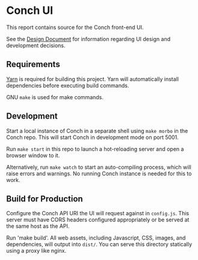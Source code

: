 # Conch UI

This report contains source for the Conch front-end UI. 

See the [Design Document](./DESIGN.md) for information regarding UI design and
development decisions.

## Requirements

[Yarn](https://yarnpkg.com) is required for building this project. Yarn will
automatically install dependencies before executing build commands.

GNU `make` is used for make commands.

## Development

Start a local instance of Conch in a separate shell using `make morbo` in the
Conch repo. This will start Conch in development mode on port 5001.

Run `make start` in this repo to launch a hot-reloading server and open a
browser window to it.

Alternatively, run `make watch` to start an auto-compiling process, which will
raise errors and warnings. No running Conch instance is needed for this to work.

## Build for Production

Configure the Conch API URI the UI will request against in `config.js`. This
server must have CORS headers configured appropriately or be served at the same
host as the API.

Run 'make build'. All web assets, including Javascript, CSS, images, and
dependencies, will output into `dist/`. You can serve this directory statically
using a proxy like nginx.
